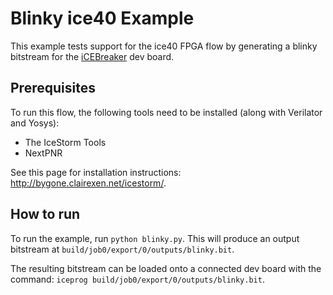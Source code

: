 # Blinky ice40 Example

This example tests support for the ice40 FPGA flow by generating a blinky
bitstream for the [iCEBreaker](https://1bitsquared.com/products/icebreaker) dev
board.

## Prerequisites

To run this flow, the following tools need to be installed (along with Verilator
and Yosys):
- The IceStorm Tools
- NextPNR

See this page for installation instructions: http://bygone.clairexen.net/icestorm/.

## How to run

To run the example, run `python blinky.py`. This will produce an output
bitstream at `build/job0/export/0/outputs/blinky.bit`.

The resulting bitstream can be loaded onto a connected dev board with the
command: `iceprog build/job0/export/0/outputs/blinky.bit`.
